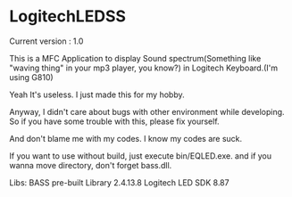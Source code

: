 # LogitechLEDSS
Current version : 1.0

This is a MFC Application to display Sound spectrum(Something like "waving thing" in your mp3 player, you know?) in Logitech Keyboard.(I'm using G810)

Yeah It's useless. I just made this for my hobby.

Anyway, I didn't care about bugs with other environment while developing. So if you have some trouble with this, please fix yourself.

And don't blame me with my codes. I know my codes are suck.

If you want to use without build, just execute bin/EQLED.exe. and if you wanna move directory, don't forget bass.dll.

Libs:
BASS pre-built Library  2.4.13.8
Logitech LED SDK        8.87
